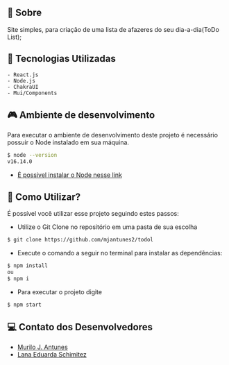 ## 🍄 **Sobre**

Site simples, para criação de uma lista de afazeres do seu dia-a-dia(ToDo List);

## 🧪 **Tecnologias Utilizadas**

    - React.js
    - Node.js
    - ChakraUI
    - Mui/Components

## 🎮 **Ambiente de desenvolvimento**

Para executar o ambiente de desenvolvimento deste projeto é necessário possuir o Node instalado em sua máquina.

```bash
$ node --version
v16.14.0
```

- [É possivel instalar o Node nesse link](https://nodejs.org/en/)

## 🚀 **Como Utilizar?**

É possível você utilizar esse projeto seguindo estes passos:

- Utilize o Git Clone no repositório em uma pasta de sua escolha

```bash
$ git clone https://github.com/mjantunes2/todol
```

- Execute o comando a seguir no terminal para instalar as dependências:

```bash
$ npm install
ou
$ npm i
```

- Para executar o projeto digite

```bash
$ npm start
```

## 💻 **Contato dos Desenvolvedores**
- [Murilo J. Antunes](https://www.linkedin.com/in/murilo-antunes-bb1143228/)
- [Lana Eduarda Schimitez](https://www.linkedin.com/in/lanaschimitez/)

